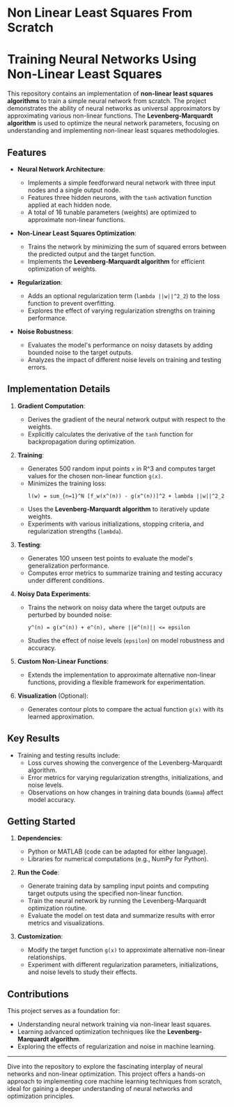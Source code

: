 # Non Linear Least Squares From Scratch

# Training Neural Networks Using Non-Linear Least Squares

This repository contains an implementation of **non-linear least squares algorithms** to train a simple neural network from scratch. The project demonstrates the ability of neural networks as universal approximators by approximating various non-linear functions. The **Levenberg-Marquardt algorithm** is used to optimize the neural network parameters, focusing on understanding and implementing non-linear least squares methodologies.

## Features
- **Neural Network Architecture**: 
  - Implements a simple feedforward neural network with three input nodes and a single output node.
  - Features three hidden neurons, with the `tanh` activation function applied at each hidden node.
  - A total of 16 tunable parameters (weights) are optimized to approximate non-linear functions.

- **Non-Linear Least Squares Optimization**:
  - Trains the network by minimizing the sum of squared errors between the predicted output and the target function.
  - Implements the **Levenberg-Marquardt algorithm** for efficient optimization of weights.

- **Regularization**:
  - Adds an optional regularization term (`lambda ||w||^2_2`) to the loss function to prevent overfitting.
  - Explores the effect of varying regularization strengths on training performance.

- **Noise Robustness**:
  - Evaluates the model's performance on noisy datasets by adding bounded noise to the target outputs.
  - Analyzes the impact of different noise levels on training and testing errors.

## Implementation Details
1. **Gradient Computation**:
   - Derives the gradient of the neural network output with respect to the weights.
   - Explicitly calculates the derivative of the `tanh` function for backpropagation during optimization.

2. **Training**:
   - Generates 500 random input points `x` in R^3 and computes target values for the chosen non-linear function `g(x)`.
   - Minimizes the training loss:
     ```
     l(w) = sum_{n=1}^N [f_w(x^(n)) - g(x^(n))]^2 + lambda ||w||^2_2
     ```
   - Uses the **Levenberg-Marquardt algorithm** to iteratively update weights.
   - Experiments with various initializations, stopping criteria, and regularization strengths (`lambda`).

3. **Testing**:
   - Generates 100 unseen test points to evaluate the model's generalization performance.
   - Computes error metrics to summarize training and testing accuracy under different conditions.

4. **Noisy Data Experiments**:
   - Trains the network on noisy data where the target outputs are perturbed by bounded noise:
     ```
     y^(n) = g(x^(n)) + e^(n), where ||e^(n)|| <= epsilon
     ```
   - Studies the effect of noise levels (`epsilon`) on model robustness and accuracy.

5. **Custom Non-Linear Functions**:
   - Extends the implementation to approximate alternative non-linear functions, providing a flexible framework for experimentation.

6. **Visualization** (Optional):
   - Generates contour plots to compare the actual function `g(x)` with its learned approximation.

## Key Results
- Training and testing results include:
  - Loss curves showing the convergence of the Levenberg-Marquardt algorithm.
  - Error metrics for varying regularization strengths, initializations, and noise levels.
  - Observations on how changes in training data bounds (`Gamma`) affect model accuracy.

## Getting Started
1. **Dependencies**:
   - Python or MATLAB (code can be adapted for either language).
   - Libraries for numerical computations (e.g., NumPy for Python).

2. **Run the Code**:
   - Generate training data by sampling input points and computing target outputs using the specified non-linear function.
   - Train the neural network by running the Levenberg-Marquardt optimization routine.
   - Evaluate the model on test data and summarize results with error metrics and visualizations.

3. **Customization**:
   - Modify the target function `g(x)` to approximate alternative non-linear relationships.
   - Experiment with different regularization parameters, initializations, and noise levels to study their effects.

## Contributions
This project serves as a foundation for:
- Understanding neural network training via non-linear least squares.
- Learning advanced optimization techniques like the **Levenberg-Marquardt algorithm**.
- Exploring the effects of regularization and noise in machine learning.
  
---

Dive into the repository to explore the fascinating interplay of neural networks and non-linear optimization. This project offers a hands-on approach to implementing core machine learning techniques from scratch, ideal for gaining a deeper understanding of neural networks and optimization principles.
